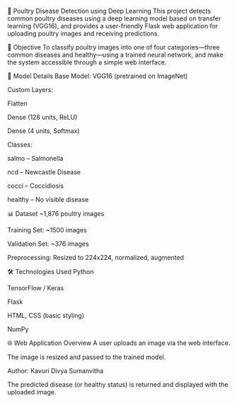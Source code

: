 🐔 Poultry Disease Detection using Deep Learning
This project detects common poultry diseases using a deep learning model based on transfer learning (VGG16), and provides a user-friendly Flask web application for uploading poultry images and receiving predictions.

📌 Objective
To classify poultry images into one of four categories—three common diseases and healthy—using a trained neural network, and make the system accessible through a simple web interface.

🧠 Model Details
Base Model: VGG16 (pretrained on ImageNet)

Custom Layers:

Flatten

Dense (128 units, ReLU)

Dense (4 units, Softmax)

Classes:

salmo – Salmonella

ncd – Newcastle Disease

cocci – Coccidiosis

healthy – No visible disease

📊 Dataset
~1,876 poultry images

Training Set: ~1500 images

Validation Set: ~376 images

Preprocessing: Resized to 224x224, normalized, augmented

🛠 Technologies Used
Python

TensorFlow / Keras

Flask

HTML, CSS (basic styling)

NumPy

🌐 Web Application Overview
A user uploads an image via the web interface.

The image is resized and passed to the trained model.


Author: Kavuri Divya Sumanvitha

The predicted disease (or healthy status) is returned and displayed with the uploaded image.
